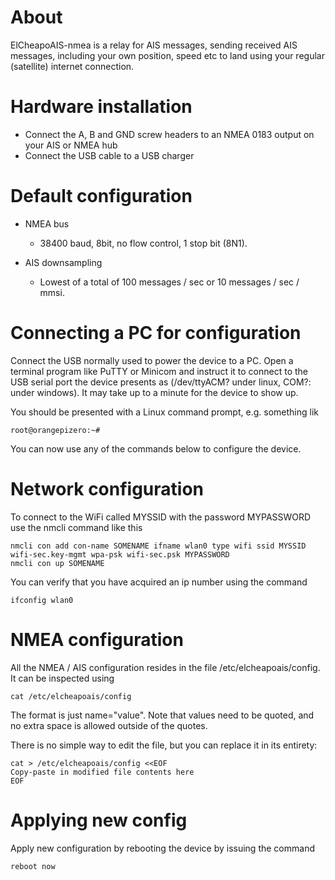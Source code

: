 # About

ElCheapoAIS-nmea is a relay for AIS messages, sending received AIS messages, including your own position, speed etc
to land using your regular (satellite) internet connection.

# Hardware installation

* Connect the A, B and GND screw headers to an NMEA 0183 output on your AIS or NMEA hub
* Connect the USB cable to a USB charger

# Default configuration

* NMEA bus
  * 38400 baud, 8bit, no flow control, 1 stop bit (8N1).

* AIS downsampling
  * Lowest of a total of 100 messages / sec or 10 messages / sec / mmsi.

# Connecting a PC for configuration

Connect the USB normally used to power the device to a PC. Open a
terminal program like PuTTY or Minicom and instruct it to connect to
the USB serial port the device presents as (/dev/ttyACM? under linux,
COM?: under windows). It may take up to a minute for the device to
show up.

You should be presented with a Linux command prompt, e.g. something lik

    root@orangepizero:~# 

You can now use any of the commands below to configure the device.

# Network configuration

To connect to the WiFi called MYSSID with the password MYPASSWORD use
the nmcli command like this

    nmcli con add con-name SOMENAME ifname wlan0 type wifi ssid MYSSID wifi-sec.key-mgmt wpa-psk wifi-sec.psk MYPASSWORD
    nmcli con up SOMENAME

You can verify that you have acquired an ip number using the command

    ifconfig wlan0

# NMEA configuration

All the NMEA / AIS configuration resides in the file
/etc/elcheapoais/config. It can be inspected using

    cat /etc/elcheapoais/config

The format is just name="value". Note that values need to be quoted,
and no extra space is allowed outside of the quotes.

There is no simple way to edit the file, but you can replace it in its
entirety:

    cat > /etc/elcheapoais/config <<EOF
    Copy-paste in modified file contents here
    EOF

# Applying new config

Apply new configuration by rebooting the device by issuing the command

    reboot now
